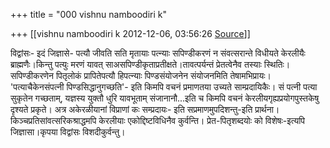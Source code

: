 +++
title = "000 vishnu namboodiri k"

+++
[[vishnu namboodiri k	2012-12-06, 03:56:26 [Source](https://groups.google.com/g/bvparishat/c/8A43XqDYZM0)]]



विद्वांसः- इदं जिज्ञासे- पत्यौ जीवति सति मृतायाः पत्न्याः सपिण्डीकरणं न संवत्सरान्ते विधीयते केरलीयैः ब्राह्मणैः।किन्तु पत्युः मरणं यावत् साअसपिण्डीकृताप्रतीक्षते।तावत्पर्यन्तं प्रेतत्वेनैव तस्याः स्थितिः।सपिण्डीकरणेन पितृलोकं प्रापितेपत्यौ हिपत्न्याः पिण्डसंयोजनेन संयोजनमिति तेषामभिप्रायः। 'पत्याचैकेनसंपत्नी पिण्डसिद्धानुगच्छति'- इति किमपि वचनं प्रमाणतया उच्यते साम्प्रदायिकैः। सं पत्नी पत्या सुकृतेन गच्छताम्, यज्ञस्य युक्तौ धुरि यावभूताम् संजानानौ...इति च किमपि वचनं केरलीयगृह्यप्रयोगपुस्तकेषु दृश्यते प्रकृते। अत्र अकेरळीयानां विप्राणां कः सम्प्रदायः- इति सप्रमाणमुपदिशन्तु-इति प्रार्थना। किञ्चप्रतिसांवत्सरिकश्राद्धमपि केरलीयाः एकोद्दिष्टविधिनैव कुर्वन्ति। प्रेत-पितृशब्दयोः को विशेषः-इत्यपि जिज्ञासा।कृपया विद्वांसः विशदीकुर्वन्तु।

